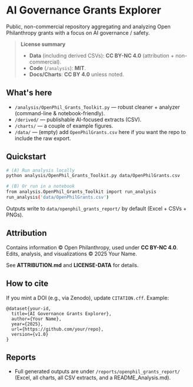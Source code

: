 # AI Governance Grants Explorer

Public, non-commercial repository aggregating and analyzing Open Philanthropy grants with a focus on AI governance / safety.

> **License summary**  
> - **Data** (including derived CSVs): **CC BY-NC 4.0** (attribution + non-commercial).  
> - **Code** (`/analysis`): **MIT**.  
> - **Docs/Charts**: **CC BY 4.0** unless noted.

## What's here
- `/analysis/OpenPhil_Grants_Toolkit.py` — robust cleaner + analyzer (command-line & notebook-friendly).
- `/derived/` — publishable AI-focused extracts (CSV).
- `/charts/` — a couple of example figures.
- `/data/` — (empty) add `OpenPhilGrants.csv` here if you want the repo to include the raw export.

## Quickstart
```bash
# (A) Run analysis locally
python analysis/OpenPhil_Grants_Toolkit.py data/OpenPhilGrants.csv

# (B) Or run in a notebook
from analysis.OpenPhil_Grants_Toolkit import run_analysis
run_analysis('data/OpenPhilGrants.csv')
```

Outputs write to `data/openphil_grants_report/` by default (Excel + CSVs + PNGs).

## Attribution
Contains information © Open Philanthropy, used under **CC BY-NC 4.0**.  
Edits, analysis, and visualizations © 2025 Your Name.

See **ATTRIBUTION.md** and **LICENSE-DATA** for details.

## How to cite
If you mint a DOI (e.g., via Zenodo), update `CITATION.cff`. Example:
```
@dataset{your-id,
  title={AI Governance Grants Explorer},
  author={Your Name},
  year={2025},
  url={https://github.com/your/repo},
  version={v1.0}
}
```


## Reports
- Full generated outputs are under `/reports/openphil_grants_report/` (Excel, all charts, all CSV extracts, and a README_Analysis.md).
